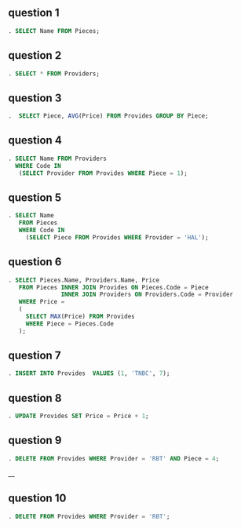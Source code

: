## question 1
```sql
. SELECT Name FROM Pieces;
 ```



## question 2
```sql
. SELECT * FROM Providers;
  ```


## question 3
```sql
.  SELECT Piece, AVG(Price) FROM Provides GROUP BY Piece; 
 ```


## question 4
```sql
. SELECT Name FROM Providers 
  WHERE Code IN 
   (SELECT Provider FROM Provides WHERE Piece = 1); 
  ```



## question 5
```sql
. SELECT Name 
   FROM Pieces 
   WHERE Code IN 
     (SELECT Piece FROM Provides WHERE Provider = 'HAL');
 ```


## question 6
```sql
. SELECT Pieces.Name, Providers.Name, Price 
   FROM Pieces INNER JOIN Provides ON Pieces.Code = Piece 
               INNER JOIN Providers ON Providers.Code = Provider 
   WHERE Price = 
   ( 
     SELECT MAX(Price) FROM Provides 
     WHERE Piece = Pieces.Code 
   );
 ```


## question 7
```sql
. INSERT INTO Provides  VALUES (1, 'TNBC', 7);
  ```


## question 8
```sql
. UPDATE Provides SET Price = Price + 1; 
 ```

## question 9
```sql
. DELETE FROM Provides WHERE Provider = 'RBT' AND Piece = 4;
 ```
__
## question 10 
```sql
. DELETE FROM Provides WHERE Provider = 'RBT'; 
 ```